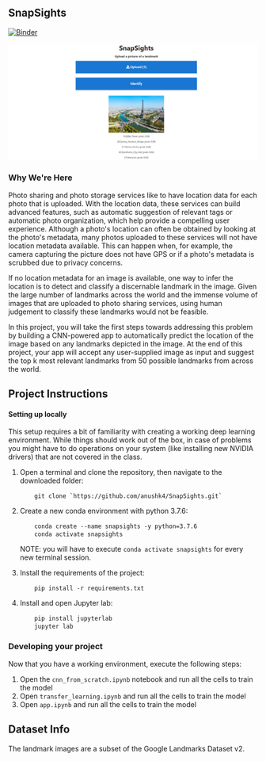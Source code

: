 ## SnapSights

[![Binder](https://mybinder.org/badge_logo.svg)](https://mybinder.org/v2/gh/anushk4/SnapSights/HEAD?labpath=%2Fapp.ipynb)

![alt text](/static_images/image.png)

### Why We're Here

Photo sharing and photo storage services like to have location data for each photo that is uploaded. With the location data, these services can build advanced features, such as automatic suggestion of relevant tags or automatic photo organization, which help provide a compelling user experience. Although a photo's location can often be obtained by looking at the photo's metadata, many photos uploaded to these services will not have location metadata available. This can happen when, for example, the camera capturing the picture does not have GPS or if a photo's metadata is scrubbed due to privacy concerns.

If no location metadata for an image is available, one way to infer the location is to detect and classify a discernable landmark in the image. Given the large number of landmarks across the world and the immense volume of images that are uploaded to photo sharing services, using human judgement to classify these landmarks would not be feasible.

In this project, you will take the first steps towards addressing this problem by building a CNN-powered app to automatically predict the location of the image based on any landmarks depicted in the image. At the end of this project, your app will accept any user-supplied image as input and suggest the top k most relevant landmarks from 50 possible landmarks from across the world.


## Project Instructions

#### Setting up locally

This setup requires a bit of familiarity with creating a working deep learning environment. While things should work out of the box, in case of problems you might have to do operations on your system (like installing new NVIDIA drivers) that are not covered in the class.

1. Open a terminal and clone the repository, then navigate to the downloaded folder:
	
	```	
		git clone `https://github.com/anushk4/SnapSights.git`
	```
    
2. Create a new conda environment with python 3.7.6:

    ```
        conda create --name snapsights -y python=3.7.6
        conda activate snapsights
    ```
    
    NOTE: you will have to execute `conda activate snapsights` for every new terminal session.
    
3. Install the requirements of the project:

    ```
        pip install -r requirements.txt
    ```

4. Install and open Jupyter lab:
	
	```
        pip install jupyterlab
		jupyter lab
	```

### Developing your project

Now that you have a working environment, execute the following steps:

1. Open the `cnn_from_scratch.ipynb` notebook and run all the cells to train the model
2. Open `transfer_learning.ipynb` and run all the cells to train the model
3. Open `app.ipynb` and run all the cells to train the model


## Dataset Info

The landmark images are a subset of the Google Landmarks Dataset v2.